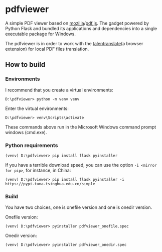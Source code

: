 # pdfviewer

A simple PDF viewer based on [mozilla](https://github.com/mozilla)/[pdf.js](https://github.com/mozilla/pdf.js). The gadget powered by Python Flask and bundled its applications and dependencies into a single executable package for Windows.

The pdfviewer is in order to work with the [talentranslate](https://microsoftedge.microsoft.com/addons/detail/talent%E5%88%92%E8%AF%8D%E7%BF%BB%E8%AF%91/emelgiiiemoiljnmikcgbmjkapalgcme)(a browser extension) for local PDF files translation.

## How to build

### Environments

I recommend that you create a virtual environments:

```
D:\pdfviewer> python -m venv venv
```

Enter the virtual environments:

```
D:\pdfviewer> venv\Scripts\activate
```

These commands above run in the Microsoft Windows command prompt windows (cmd.exe).

### Python requirements

```
(venv) D:\pdfviewer> pip install flask pyinstaller
```

If you have a terrible download speed, you can use the option `-i <mirror for pip>`, for instance, in China:

```
(venv) D:\pdfviewer> pip install flask pyinstaller -i https://pypi.tuna.tsinghua.edu.cn/simple
```

### Build

You have two choices, one is onefile version and one is onedir version.

Onefile version:

```
(venv) D:\pdfviewer> pyinstaller pdfviewer_onefile.spec
```

Onedir version:

```
(venv) D:\pdfviewer> pyinstaller pdfviewer_onedir.spec
```
